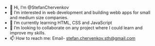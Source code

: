 - 👋 Hi, I’m @StefanChervenkov
- 👀 I’m interested in web development and building webb apps for small and medium size companies.  
- 🌱 I’m currently learning HTML, CSS and JavaScript
- 💞️ I’m looking to collaborate on any project where I could learn and improve my skills. 
- 📫 How to reach me: Email- stefan.chervenkov.sth@gmail.com

<!---
StefanChervenkov/StefanChervenkov is a ✨ special ✨ repository because its `README.md` (this file) appears on your GitHub profile.
You can click the Preview link to take a look at your changes.
--->
